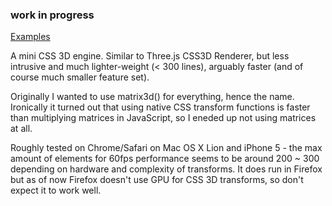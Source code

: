 ### work in progress

[Examples](http://sketch.evanyou.me/matrix/example/)

A mini CSS 3D engine. Similar to Three.js CSS3D Renderer, but less intrusive and much lighter-weight (< 300 lines), arguably faster (and of course much smaller feature set).

Originally I wanted to use matrix3d() for everything, hence the name. Ironically it turned out that using native CSS transform functions is faster than multiplying matrices in JavaScript, so I eneded up not using matrices at all.

Roughly tested on Chrome/Safari on Mac OS X Lion and iPhone 5 - the max amount of elements for 60fps performance seems to be around 200 ~ 300 depending on hardware and complexity of transforms. It does run in Firefox but as of now Firefox doesn't use GPU for CSS 3D transforms, so don't expect it to work well.